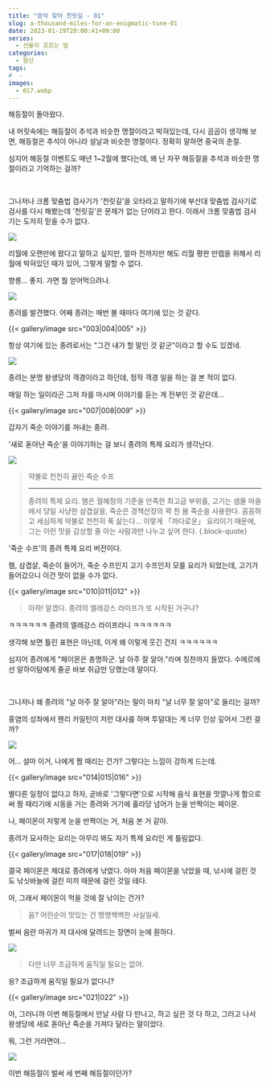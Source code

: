 ```yaml
---
title: "음악 찾아 천릿길 - 01"
slug: a-thousand-miles-for-an-enigmatic-tune-01
date: 2023-01-19T20:00:41+09:00
series:
  - 선율이 흐르는 밤
categories:
  - 원신
tags:
#  - 
images:
  - 017.webp
---
```


해등절이 돌아왔다.

내 머릿속에는 해등절이 추석과 비슷한 명절이라고 박혀있는데, 다시 곰곰이 생각해 보면, 해등절은 추석이 아니라 설날과 비슷한 명절이다. 정확히 말하면 중국의 춘절.

심지어 해등절 이벤트도 매년 1~2월에 했다는데, 왜 난 자꾸 해등절을 추석과 비슷한 명절이라고 기억하는 걸까?

&nbsp;

그나저나 크롬 맞춤법 검사기가 '천릿길'을 오타라고 말하기에 부산대 맞춤법 검사기로 검사를 다시 해봤는데 '천릿길'은 문제가 없는 단어라고 한다. 이래서 크롬 맞춤법 검사기는 도저히 믿을 수가 없다.

![](001.webp)

리월에 오랜만에 왔다고 말하고 싶지만, 얼마 전까지만 해도 리월 평판 만렙을 위해서 리월에 박혀있던 때가 있어, 그렇게 말할 수 없다.

향릉... 좋지. 가면 뭘 얻어먹으려나.

![](002.webp)

종려를 발견했다. 어째 종려는 매번 볼 때마다 여기에 있는 것 같다.

{{< gallery/image src="003|004|005" >}}

항상 여기에 있는 종려로서는 "그건 내가 할 말인 것 같군"이라고 할 수도 있겠네.

![](006.webp)

종려는 분명 왕생당의 객경이라고 하던데, 정작 객경 일을 하는 걸 본 적이 없다.

매일 하는 일이라곤 그저 차를 마시며 이야기를 듣는 게 전부인 것 같은데...

{{< gallery/image src="007|008|009" >}}

갑자기 죽순 이야기를 꺼내는 종려.

'새로 돋아난 죽순'을 이야기하는 걸 보니 종려의 특제 요리가 생각난다.

![](slow-cooked-bamboo-shoot-soup.webp#center)

> 약불로 천천히 끓인 죽순 수프
> ***
> 종려의 특제 요리. 햄은 월해정의 기준을 만족한 최고급 부위를, 고기는 샘물 마을에서 당일 사냥한 삼겹살을, 죽순은 경책산장의 꽉 찬 봄 죽순을 사용한다. 꼼꼼하고 세심하게 약불로 천천히 푹 삶는다... 이렇게 「까다로운」 요리이기 때문에, 그는 이런 맛을 감상할 줄 아는 사람과만 나누고 싶어 한다.
{.block-quote}

'죽순 수프'의 종려 특제 요리 버전이다.

햄, 삼겹살, 죽순이 들어가, 죽순 수프인지 고기 수프인지 모를 요리가 되었는데, 고기가 들어갔으니 이건 맛이 없을 수가 없다.

{{< gallery/image src="010|011|012" >}}

> 아하! 알겠다. 종려의 엘레강스 라이프가 또 시작된 거구나?

ㅋㅋㅋㅋㅋㅋ 종려의 엘레강스 라이프라니 ㅋㅋㅋㅋㅋㅋ

생각해 보면 틀린 표현은 아닌데, 이게 왜 이렇게 웃긴 건지 ㅋㅋㅋㅋㅋㅋ

심지어 종려에게 "페이몬은 총명하군. 날 아주 잘 알아."라며 칭찬까지 들었다. 수메르에선 알하이탐에게 줄곧 바보 취급만 당했는데 말이다.

&nbsp;

그나저나 왜 종려의 "날 아주 잘 알아"라는 말이 마치 "날 너무 잘 알아"로 들리는 걸까?

홍염의 성좌에서 헨리 카밀턴이 저런 대사를 하며 투덜대는 게 너무 인상 깊어서 그런 걸까?

![](013.webp)

어... 설마 이거, 나에게 짬 때리는 건가? 그렇다는 느낌이 강하게 드는데.

{{< gallery/image src="014|015|016" >}}

별다른 일정이 없다고 하자, 곧바로 '그렇다면'으로 시작해 음식 표현을 맛깔나게 함으로써 짬 때리기에 시동을 거는 종려와 거기에 홀라당 넘어가 눈을 반짝이는 페이몬.

나, 페이몬이 저렇게 눈을 반짝이는 거, 처음 본 거 같아.

종려가 묘사하는 요리는 아무리 봐도 자기 특제 요리인 게 틀림없다.

{{< gallery/image src="017|018|019" >}}

결국 페이몬은 제대로 종려에게 낚였다. 아마 처음 페이몬을 낚았을 때, 낚시에 걸린 것도 낚싯바늘에 걸린 미끼 때문에 걸린 것일 테다.

아, 그래서 페이몬이 먹을 것에 잘 낚이는 건가?

> 음? 어린순이 맛있는 건 명명백백한 사실일세.

벌써 음란 마귀가 저 대사에 달려드는 장면이 눈에 훤하다.

![](020.webp)

> 다만 너무 조급하게 움직일 필요는 없어.

응? 조급하게 움직일 필요가 없다니?

{{< gallery/image src="021|022" >}}

아, 그러니까 이번 해등절에서 만날 사람 다 만나고, 하고 싶은 것 다 하고, 그러고 나서 왕생당에 새로 돋아난 죽순을 가져다 달라는 말이었다.

뭐, 그런 거라면야...

![](023.webp)

이번 해등절이 벌써 세 번째 해등절이던가?

